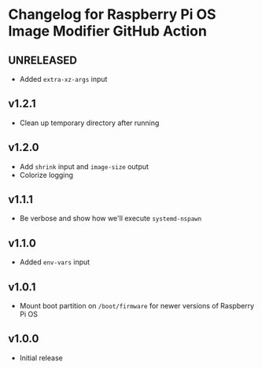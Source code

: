 # Changelog for Raspberry Pi OS Image Modifier GitHub Action

## UNRELEASED

* Added `extra-xz-args` input

## v1.2.1

* Clean up temporary directory after running

## v1.2.0

* Add `shrink` input and `image-size` output
* Colorize logging

## v1.1.1

* Be verbose and show how we'll execute `systemd-nspawn`

## v1.1.0

* Added `env-vars` input

## v1.0.1

* Mount boot partition on `/boot/firmware` for newer versions of Raspberry Pi OS

## v1.0.0

* Initial release
